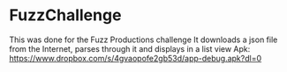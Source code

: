 # FuzzChallenge
This was done for the Fuzz Productions challenge 
It downloads a json file from the Internet, parses through it and displays in a list view 
Apk: https://www.dropbox.com/s/4gvaopofe2gb53d/app-debug.apk?dl=0
